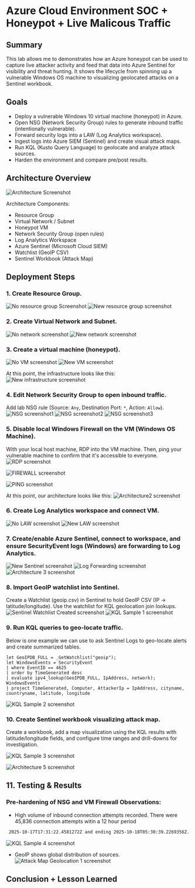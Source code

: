 # Azure Cloud Environment SOC + Honeypot + Live Malicous Traffic
## Summary
This lab allows me to demonstrates how an Azure honeypot can be used to capture live attacker activity and feed that data into Azure Sentinel for visibility and threat hunting. It shows the lifecycle from spinning up a vulnerable Windows OS machine to visualizing geolocated attacks on a Sentinel workbook.

## Goals
- Deploy a vulnerable Windows 10 virtual machine (honeypot) in Azure.
- Open NSG (Network Security Group) rules to generate inbound traffic (intentionally vulnerable).
- Forward security logs into a LAW (Log Analytics workspace).
- Ingest logs into Azure SIEM (Sentinel) and create visual attack maps.
- Run KQL (Kusto Query Language) to geolocate and analyze attack sources.
- Harden the environment and compare pre/post results.

## Architecture Overview
![Architecture Screenshot](images/Architecture.PNG)

Architecture Components:
- Resource Group
- Virtual Network / Subnet
- Honeypot VM
- Network Security Group (open rules)
- Log Analytics Workspace
- Azure Sentinel (Microsoft Cloud SIEM)
- Watchlist (GeoIP CSV)
- Sentinel Workbook (Attack Map)

## Deployment Steps
### 1. Create Resource Group.
![No resource group Screenshot](images/Resourcegroup1.png)
![New resource group screenshot](images/Resourcegroup2.png)

### 2. Create Virtual Network and Subnet.
![No network screenshot](images/Nonetwork.PNG)
![New network screenshot](images/Newnetwork.PNG)

### 3. Create a virtual machine (honeypot).
![No VM screenshot](images/VM1.PNG)
![New VM screenshot](images/VM2.PNG)

At this point, the infrastructure looks like this:
![New infrastructure screenshot](images/Infrastructure.PNG)

### 4. Edit Network Security Group to open inbound traffic.
Add lab NSG rule (Source: `Any`, Destination Port: `*`, Action: `Allow`).
![NSG screenshot1](images/NSG1.png)
![NSG screenshot2](images/NSG2.png)
![NSG screenshot3](images/NSG3.PNG)

### 5. Disable local Windows Firewall on the VM (Windows OS Machine). 
With your local host machine, RDP into the VM machine. Then, ping your vulnerable machine to confirm that it's accessible to everyone.
![RDP screenshot](images/RDP1.png)

![FIREWALL screenshot](images/FIREWALL1.png)

![PING screenshot](images/PING1.png)

At this point, our architecture looks like this:
![Architecture2 screenshot](images/Architecture2.PNG)

### 6. Create Log Analytics workspace and connect VM.
   
![No LAW screenshot](images/LAW1.png)
![New LAW screenshot](images/LAW2.png)

### 7. Create/enable Azure Sentinel, connect to workspace, and ensure SecurityEvent logs (Windows) are forwarding to Log Analytics.
![New Sentinel screenshot](images/SentinelInstalled.PNG)
![Log Forwarding screenshot](images/LogForwarding.PNG)
![Architecture 3 screenshot](images/Architecture4.PNG)

### 8. Import GeoIP watchlist into Sentinel.
Create a Watchlist (geoip.csv) in Sentinel to hold GeoIP CSV (IP → latitude/longitude). Use the watchlist for KQL geolocation join lookups.
![Sentinel Watchlist Created screenshot](images/WatchlistSentinel.PNG)
![KQL Sample 1 screenshot](images/KQL1.png)

### 9. Run KQL queries to geo-locate traffic.
Below is one example we can use to ask Sentinel Logs to geo-locate alerts and create summarized tables.
```kql
let GeoIPDB_FULL = _GetWatchlist("geoip");
let WindowsEvents = SecurityEvent
| where EventID == 4625
| order by TimeGenerated desc
| evaluate ipv4_lookup(GeoIPDB_FULL, IpAddress, network);
WindowsEvents
| project TimeGenerated, Computer, AttackerIp = IpAddress, cityname, countryname, latitude, longitude
```
![KQL Sample 2 screenshot](images/KQL2.png)

### 10. Create Sentinel workbook visualizing attack map.
Create a workbook, add a map visualization using the KQL results with latitude/longitude fields, and configure time ranges and drill-downs for investigation.

![KQL Sample 3 screenshot](images/KQL3.png)

![Architecture 5 screenshot](images/Architecture5.png)

## 11. Testing & Results
### Pre-hardening of NSG and VM Firewall Observations:
- High volume of inbound connection attempts recorded. There were 45,836 connection attempts witin a 12 hour period
 ```bash
  2025-10-17T17:31:22.4581272Z and ending 2025-10-18T05:30:39.2269356Z.
```
![KQL Sample 4 screenshot](images/KQL4.PNG)

- GeoIP shows global distribution of sources.
![Attack Map Geolocation 1 screenshot](images/AttachMapGeo1.PNG)

## Conclusion + Lesson Learned
